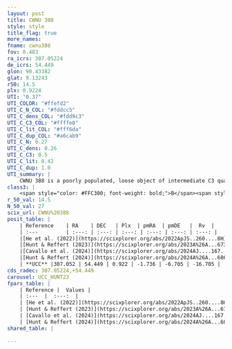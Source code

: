 ```yaml
---
layout: post
title: CWNU 388
style: style
title_flag: true
more_names: 
fname: cwnu388
fov: 0.483
ra_icrs: 307.05224
de_icrs: 54.449
glon: 90.43382
glat: 9.13243
r50: 14.5
plx: 0.9224
UTI: "0.37"
UTI_COLOR: "#ffefd2"
UTI_C_N_COL: "#fddcc5"
UTI_C_dens_COL: "#fdd9c3"
UTI_C_C3_COL: "#ffffe8"
UTI_C_lit_COL: "#fff6da"
UTI_C_dup_COL: "#a6cab9"
UTI_C_N: 0.27
UTI_C_dens: 0.26
UTI_C_C3: 0.5
UTI_C_lit: 0.42
UTI_C_dup: 1.0
UTI_summary: |
    CWNU 388 is a poorly populated, loose object of intermediate C3 quality. It was recently reported in the literature.
class3: |
    <span style="color: #FFC300; font-weight: bold;">B</span><span style="color: #FFC300; font-weight: bold;">B</span>
r_50_val: 14.5
N_50_val: 27
scix_url: CWNU%20388
posit_table: |
    | Reference    | RA    | DEC   | Plx  | pmRA  | pmDE   |  Rv  |
    | :---         | :---: | :---: | :---: | :---: | :---: | :---: |
    |[He et al. (2022)](https://scixplorer.org/abs/2022ApJS..260....8H) | 307.146 | 54.464 | 0.92 | -1.74 | -6.68 | -- |
    |[Hunt & Reffert (2023)](https://scixplorer.org/abs/2023A%26A...673A.114H) | 307.105 | 54.412 | 0.92 | -1.746 | -6.657 | -4.521 |
    |[Cavallo et al. (2024)](https://scixplorer.org/abs/2024AJ....167...12C) | 306.727 | 54.36 | 0.92 | -- | -- | -- |
    |[Hunt & Reffert (2024)](https://scixplorer.org/abs/2024A%26A...686A..42H) | 307.105 | 54.412 | 0.92 | -1.746 | -6.657 | -4.521 |
    | **UCC** |307.052 | 54.449 | 0.922 | -1.736 | -6.705 | -16.705 | 
cds_radec: 307.05224,+54.449
carousel: UCC_HUNT23
fpars_table: |
    | Reference |  Values |
    | :---  |  :---:  |
    | [He et al. (2022)](https://scixplorer.org/abs/2022ApJS..260....8H) | `AG=0.45, m-M=10.15, logAge=7.9, Z=0.02` |
    | [Hunt & Reffert (2023)](https://scixplorer.org/abs/2023A%26A...673A.114H) | `AV50=0.51, diffAV50=1.592, MOD50=10.094, logAge50=8.343` |
    | [Cavallo et al. (2024)](https://scixplorer.org/abs/2024AJ....167...12C) | `AV50=0.59, dMod50=10.25, logAge50=8.32, [Fe/H]50=0.26` |
    | [Hunt & Reffert (2024)](https://scixplorer.org/abs/2024A%26A...686A..42H) | `MassJ=55.2736` |
shared_table: |
    
---
```

